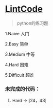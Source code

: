 # [LintCode](https://www.lintcode.com/problem/?ordering=-id&level=4)
> python的练习题

1.Naive 入门

2.Easy 简单

3.Medium 中等

4.Hard 困难

5.Difficult 超难

### 未完成的代码：

1. Hard -> [24，43]